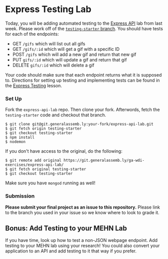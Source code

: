 # Express Testing Lab

Today, you will be adding automated testing to the [Express API](https://git.generalassemb.ly/ga-wdi-exercises/express-api-lab) lab from last week. Please work off of the [`testing-starter` branch](https://git.generalassemb.ly/ga-wdi-exercises/express-api-lab/tree/testing-starter). You should have tests for each of the endpoints:

* GET `/gifs` which will list out all gifs
* GET `/gifs/:id` which will get a gif with a specific ID
* POST `/gifs` which will add a new gif and return that new gif
* PUT `gifs/:id` which will update a gif and return that gif
* DELETE `gifs/:id` which will delete a gif

Your code should make sure that each endpoint returns what it is supposed to. Directions for setting up testing and implementing tests can be found in the [Express Testing](https://git.generalassemb.ly/ga-wdi-lessons/express-tdd) lesson. 

### Set Up

Fork the `express-api-lab` repo. Then clone your fork. Afterwords, fetch the `testing-starter` code and checkout that branch.

```
$ git clone git@git.generalassemb.ly:your-fork/express-api-lab.git
$ git fetch origin testing-starter
$ git checkout testing-starter
$ npm install
$ nodemon
```

If you don't have access to the original, do the following:
```
$ git remote add original https://git.generalassemb.ly/ga-wdi-exercises/express-api-lab/
$ git fetch original testing-starter
$ git checkout testing-starter
```
Make sure you have `mongod` running as well!

### Submission

**Please submit your final project as an issue to this repository.** Please link to the branch you used in your issue so we know where to look to grade it.

## Bonus: Add Testing to your MEHN Lab

If you have time, look up how to test a non-JSON webpage endpoint. Add testing to your MEHN lab using your research! You could also convert your application to an API and add testing to it that way if you prefer.
